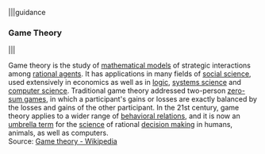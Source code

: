|||guidance
### Game Theory

|||


Game theory is the study of [mathematical models](https://en.wikipedia.org/wiki/Mathematical\_model) of strategic interactions among [rational agents](https://en.wikipedia.org/wiki/Rational\_agent). It has applications in many fields of [social science](https://en.wikipedia.org/wiki/Social\_science), used extensively in economics as well as in [logic](https://en.wikipedia.org/wiki/Logic), [systems science](https://en.wikipedia.org/wiki/Systems\_science) and [computer science](https://en.wikipedia.org/wiki/Computer\_science). Traditional game theory addressed two-person [zero-sum games](https://en.wikipedia.org/wiki/Zero-sum\_game), in which a participant's gains or losses are exactly balanced by the losses and gains of the other participant. In the 21st century, game theory applies to a wider range of [behavioral relations](https://en.wikipedia.org/wiki/Human\_behavior), and it is now an [umbrella term](https://en.wikipedia.org/wiki/Umbrella\_term) for the [science](https://en.wikipedia.org/wiki/Science) of rational [decision making](https://en.wikipedia.org/wiki/Decision-making) in humans, animals, as well as computers.  
Source: [Game theory \- Wikipedia](https://en.wikipedia.org/wiki/Game\_theory)
